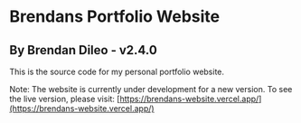 # Brendans Portfolio Website
## By Brendan Dileo - v2.4.0

This is the source code for my personal portfolio website.

Note: The website is currently under development for a new version. To see the live version, please visit: [https://brendans-website.vercel.app/](https://brendans-website.vercel.app/)